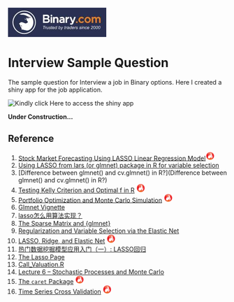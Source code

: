 
![](www/binary-logo.jpg)

# Interview Sample Question

  The sample question for Interview a job in Binary options. Here I created a shiny app for the job application.

![*Kindly click* [**Here**](https://beta.rstudioconnect.com/content/2367/) *to access the shiny app*](www/20170113_104005.gif)

**Under Construction...**

## Reference

  01. [Stock Market Forecasting Using LASSO Linear Regression Model](https://github.com/englianhu/binary.com-interview-question/blob/master/reference/Stock%20Market%20Forecasting%20Using%20LASSO%20Linear%20Regression%20Model.pdf)<img src='www/hot.jpg' width='20'>
  02. [Using LASSO from lars (or glmnet) package in R for variable selection](http://stats.stackexchange.com/questions/58531/using-lasso-from-lars-or-glmnet-package-in-r-for-variable-selection?answertab=votes#tab-top)
  03. [Difference between glmnet() and cv.glmnet() in R?](Difference between glmnet() and cv.glmnet() in R?)
  04. [Testing Kelly Criterion and Optimal f in R](https://alphaism.wordpress.com/2012/04/13/testing-kelly-criterion-and-optimal-f-in-r) <img src='www/hot.jpg' width='20'>
  05. [Portfolio Optimization and Monte Carlo Simulation](https://github.com/scibrokes/kelly-criterion/blob/master/references/Portfolio%20Optimization%20and%20Monte%20Carlo%20Simulation.pdf) <img src='www/hot.jpg' width='20'>
  06. [Glmnet Vignette](https://web.stanford.edu/~hastie/glmnet/glmnet_alpha.html)
  07. [lasso怎么用算法实现？](http://cos.name/cn/topic/101533/#post-418215)
  08. [The Sparse Matrix and {glmnet}](http://amunategui.github.io/sparse-matrix-glmnet/)
  09. [Regularization and Variable Selection via the Elastic Net](https://github.com/englianhu/binary.com-interview-question/blob/master/reference/Regularization%20and%20Variable%20Selection%20via%20the%20Elastic%20Net.pdf)
  10. [LASSO, Ridge, and Elastic Net](http://www4.stat.ncsu.edu/~post/josh/LASSO_Ridge_Elastic_Net_-_Examples.html) <img src='www/hot.jpg' width='20'>
  11. [热门数据挖掘模型应用入门（一）: LASSO回归](http://cos.name/2016/10/data-mining-1-lasso/)
  12. [The Lasso Page](http://statweb.stanford.edu/~tibs/lasso.html)
  13. [Call_Valuation.R](https://api.rpubs.com/Mariano/call)
  14. [Lecture 6 – Stochastic Processes and Monte Carlo](http://zorro-trader.com/manual/en/Lecture%206.htm)
  15. [The `caret` Package](http://topepo.github.io/caret/index.html) <img src='www/hot.jpg' width='20'>
  16. [Time Series Cross Validation](https://rpubs.com/crossxwill/time-series-cv) <img src='www/hot.jpg' width='20'>


